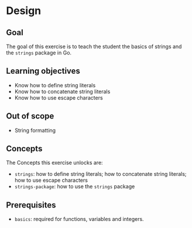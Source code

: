 # Design

## Goal

The goal of this exercise is to teach the student the basics of strings and the `strings` package in Go.

## Learning objectives

- Know how to define string literals
- Know how to concatenate string literals
- Know how to use escape characters

## Out of scope

- String formatting

## Concepts

The Concepts this exercise unlocks are:

- `strings`: how to define string literals; how to concatenate string literals; how to use escape characters
- `strings-package`: how to use the `strings` package

## Prerequisites

- `basics`: required for functions, variables and integers.
